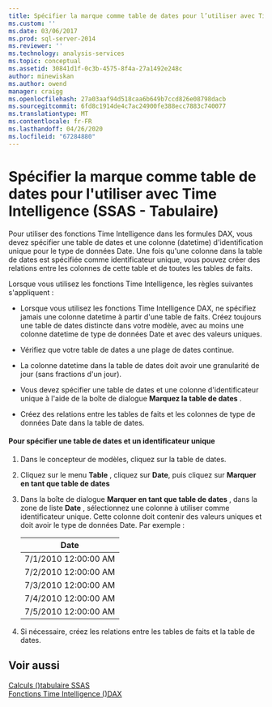 ```yaml
---
title: Spécifier la marque comme table de dates pour l’utiliser avec Time Intelligence (SSAS tabulaire) | Microsoft Docs
ms.custom: ''
ms.date: 03/06/2017
ms.prod: sql-server-2014
ms.reviewer: ''
ms.technology: analysis-services
ms.topic: conceptual
ms.assetid: 30841d1f-0c3b-4575-8f4a-27a1492e248c
author: minewiskan
ms.author: owend
manager: craigg
ms.openlocfilehash: 27a03aaf94d518caa6b649b7ccd826e08798dacb
ms.sourcegitcommit: 6fd8c1914de4c7ac24900fe388ecc7883c740077
ms.translationtype: MT
ms.contentlocale: fr-FR
ms.lasthandoff: 04/26/2020
ms.locfileid: "67284880"
---
```

# <a name="specify-mark-as-date-table-for-use-with-time-intelligence-ssas-tabular"></a>Spécifier la marque comme table de dates pour l'utiliser avec Time Intelligence (SSAS - Tabulaire)
  Pour utiliser des fonctions Time Intelligence dans les formules DAX, vous devez spécifier une table de dates et une colonne (datetime) d'identification unique pour le type de données Date. Une fois qu'une colonne dans la table de dates est spécifiée comme identificateur unique, vous pouvez créer des relations entre les colonnes de cette table et de toutes les tables de faits.  
  
 Lorsque vous utilisez les fonctions Time Intelligence, les règles suivantes s'appliquent :  
  
-   Lorsque vous utilisez les fonctions Time Intelligence DAX, ne spécifiez jamais une colonne datetime à partir d'une table de faits. Créez toujours une table de dates distincte dans votre modèle, avec au moins une colonne datetime de type de données Date et avec des valeurs uniques.  
  
-   Vérifiez que votre table de dates a une plage de dates continue.  
  
-   La colonne datetime dans la table de dates doit avoir une granularité de jour (sans fractions d'un jour).  
  
-   Vous devez spécifier une table de dates et une colonne d'identificateur unique à l'aide de la boîte de dialogue **Marquez la table de dates** .  
  
-   Créez des relations entre les tables de faits et les colonnes de type de données Date dans la table de dates.  
  
#### <a name="to-specify-a-date-table-and-unique-identifier"></a>Pour spécifier une table de dates et un identificateur unique  
  
1.  Dans le concepteur de modèles, cliquez sur la table de dates.  
  
2.  Cliquez sur le menu **Table** , cliquez sur **Date**, puis cliquez sur **Marquer en tant que table de dates**  
  
3.  Dans la boîte de dialogue **Marquer en tant que table de dates** , dans la zone de liste **Date** , sélectionnez une colonne à utiliser comme identificateur unique. Cette colonne doit contenir des valeurs uniques et doit avoir le type de données Date. Par exemple :  
  
    |Date|  
    |----------|  
    |7/1/2010 12:00:00 AM|  
    |7/2/2010 12:00:00 AM|  
    |7/3/2010 12:00:00 AM|  
    |7/4/2010 12:00:00 AM|  
    |7/5/2010 12:00:00 AM|  
  
4.  Si nécessaire, créez les relations entre les tables de faits et la table de dates.  
  
## <a name="see-also"></a>Voir aussi  
 [Calculs &#40;&#41;tabulaire SSAS](calculations-ssas-tabular.md)   
 [Fonctions Time Intelligence &#40;&#41;DAX](/dax/time-intelligence-functions-dax)  
  
  
